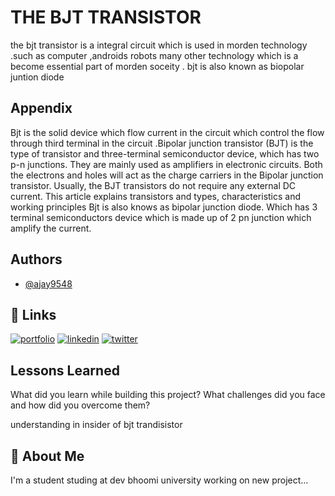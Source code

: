 
# THE BJT TRANSISTOR 

the bjt transistor  is a integral circuit which is used in morden technology .such as computer ,androids robots many other technology which is a become essential part of morden soceity .
bjt is also known as biopolar juntion diode 

## Appendix


Bjt is the solid  device which flow current   in the circuit which control  the flow through third terminal  in the circuit  .Bipolar junction transistor (BJT) is the type of transistor and three-terminal semiconductor device, which has two p-n junctions. They are mainly used as amplifiers in electronic circuits. Both the electrons and holes will act as the charge carriers in the Bipolar junction transistor. Usually, the BJT transistors do not require any external DC current. This article explains transistors and types, characteristics and working principles Bjt is also knows as bipolar junction diode. Which has 3 terminal semiconductors device which is made up of 2 pn junction which amplify the current. 


## Authors

- [@ajay9548](https://www.github.com/octokatherine)


## 🔗 Links
[![portfolio](https://img.shields.io/badge/my_portfolio-000?style=for-the-badge&logo=ko-fi&logoColor=white)](https://ajaynegi@123.com/)
[![linkedin](https://img.shields.io/badge/linkedin-0A66C2?style=for-the-badge&logo=linkedin&logoColor=white)](https://www.linkedin.com/)
[![twitter](https://img.shields.io/badge/twitter-1DA1F2?style=for-the-badge&logo=twitter&logoColor=white)](https://twitter.com/)


## Lessons Learned

What did you learn while building this project? What challenges did you face and how did you overcome them?

understanding in insider of bjt trandisistor
## 🚀 About Me
I'm a student studing at dev bhoomi university working on new project...


